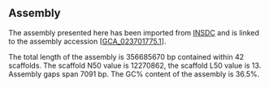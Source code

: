 **Assembly**
--------

The assembly presented here has been imported from [INSDC](http://www.insdc.org) and is linked to the assembly accession [[GCA\_023701775.1](http://www.ebi.ac.uk/ena/data/view/GCA_023701775.1)].

The total length of the assembly is 356685670 bp contained within 42 scaffolds.
The scaffold N50 value is 12270862, the scaffold L50 value is 13.
Assembly gaps span 7091 bp. The GC% content of the assembly is 36.5%.
